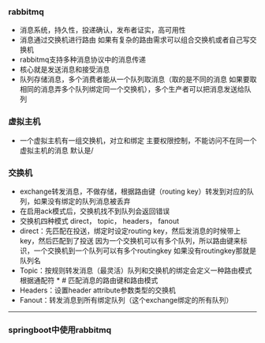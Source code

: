 ### rabbitmq
- 消息系统，持久性，投递确认，发布者证实，高可用性
- 消息通过交换机进行路由 如果有复杂的路由需求可以组合交换机或者自己写交换机
- rabbitmq支持多种消息协议中的消息传递
- 核心就是发送消息和接受消息
- 队列存储消息，多个消费者能从一个队列取消息（取的是不同的消息 如果要取相同的消息弄多个队列绑定同一个交换机），多个生产者可以把消息发送给队列


### 虚拟主机
- 一个虚拟主机有一组交换机，对立和绑定 主要权限控制，不能访问不在同一个虚拟主机的消息 默认是/

### 交换机
- exchange转发消息，不做存储，根据路由键（routing key）转发到对应的队列，如果没有绑定的队列消息被丢弃
- 在启用ack模式后，交换机找不到队列会返回错误
- 交换机四种模式 direct， topic， headers， fanout
- direct：先匹配在投送，绑定时设定routing key，然后发消息的时候带上key，然后匹配到了投送 因为一个交换机可以有多个队列，所以路由键来标识，一个交换机到一个队列可以有多个routingkey 如果没有routingkey那就是队列名
- Topic：按规则转发消息（最灵活）队列和交换机的绑定会定义一种路由模式 根据通配符 * # 匹配消息的路由键和路由模式
- Headers：设置header attribute参数类型的交换机
- Fanout：转发消息到所有绑定队列（这个exchange绑定的所有队列）

___

### springboot中使用rabbitmq
